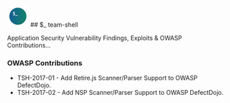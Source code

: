 <img src="tsh.png" width="50"> ## $_ team-shell

Application Security Vulnerability Findings, Exploits & OWASP Contributions...

### OWASP Contributions
* TSH-2017-01 - Add Retire.js Scanner/Parser Support to OWASP DefectDojo.
* TSH-2017-02 - Add NSP Scanner/Parser Support to OWASP DefectDojo.

